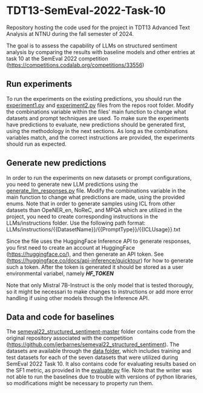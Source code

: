 # TDT13-SemEval-2022-Task-10
Repository hosting the code used for the project in TDT13 Advanced Text Analysis at NTNU during the fall semester of 2024. 

The goal is to assess the capability of LLMs on structured sentiment analysis by comparing the results with baseline models and other entries at task 10 at the SemEval 2022 competition (https://competitions.codalab.org/competitions/33556)

## Run experiments
To run the experiments on the existing predictions, you should run the [experiment1.py](LLMs/src/experiment1.py) and [experiment2.py](LLMs/src/experiment2.py) files from the repos root folder.
Modify the combinations variable within the files' main function to change what datasets and prompt techniques are used.
To make sure the experiments have predictions to evaluate, new predictions should be generated first, using the methodology in the next sections. 
As long as the combinations variables match, and the correct instructions are provided, the experiments should run as expected.

## Generate new predictions

In order to run the experiments on new datasets or prompt configurations, you need to generate new LLM predictions using the [generate_llm_responses.py](LLMs/src/generate_llm_responses.py) file.
Modify the combinations variable in the main function to change what predictions are made, using the provided enums.
Note that in order to generate samples using ICL from other datasets than OpeNER_en, NoReC, and MPQA which are utilized in the project, you need to create corresponding instructions in the LLMs/instructions folder.
Use the following path format: LLMs/instructions/{{DatasetName}}/{{PromptType}}/{{ICLUsage}}.txt

Since the file uses the HuggingFace Inference API to generate responses, you first need to create an account at HuggingFace (https://huggingface.co/), and then generate an API token. See (https://huggingface.co/docs/api-inference/quicktour) for how to generate such a token.
After the token is generated it should be stored as a user environmental variabel, namely ***HF_TOKEN***

Note that only Mistral 7B-Instruct is the only model that is tested thorougly, so it might be necessari to make changes to instructions or add more error handling if using other models through the Inference API.

## Data and code for baselines
The [semeval22_structured_sentiment-master](semeval22_structured_sentiment-master/) folder contains code from the original repository associated with the competition (https://github.com/jerbarnes/semeval22_structured_sentiment). 
The datasets are available through the [data folder](semeval22_structured_sentiment-master/data/), which includes training and test datasets for each of the seven datasets that were utilized during SemEval 2022 Task 10.
It also contains code for evaluating results based on the SF1 metric, as provided in the [evaluate.py](semeval22_structured_sentiment-master/evaluation/evaluate.py) file.
Note that the writer was not able to run the baselines due to trouble with versions of python libraries, so modifications might be necessary to property run them.
